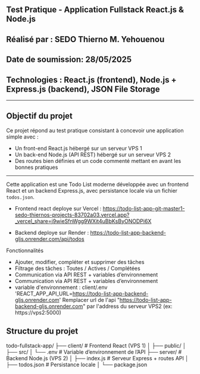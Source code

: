 ## Test Pratique - Application Fullstack React.js & Node.js

## Réalisé par : SEDO Thierno M. Yehouenou  
## Date de soumission: 28/05/2025  
## Technologies : React.js (frontend), Node.js + Express.js (backend), JSON File Storage  

---

## Objectif du projet

Ce projet répond au test pratique consistant à concevoir une application simple avec :

- Un front-end React.js hébergé sur un serveur VPS 1
- Un back-end Node.js (API REST) hébergé sur un serveur VPS 2
- Des routes bien définies et un code commenté mettant en avant les bonnes pratiques

---

Cette application est une Todo List moderne développée avec un frontend React et un backend Express.js, avec persistance locale via un fichier `todos.json`.

- Frontend react deploye sur Vercel : 
https://todo-list-app-git-master1-sedo-thiernos-projects-83702a03.vercel.app?_vercel_share=j9wieSfnWgg9WXit4uBbKsByONODPi6X

- Backend deploye sur Render : 
https://todo-list-app-backend-gljs.onrender.com/api/todos

Fonctionnalités

- Ajouter, modifier, compléter et supprimer des tâches
- Filtrage des tâches : Toutes / Actives / Complétées
- Communication via API REST + variables d’environnement
- Communication via API REST + variables d’environnement
- variable d'environnement : client/.env
    'REACT_APP_API_URL=https://todo-list-app-backend-gljs.onrender.com'
    Remplacer url de l'api "https://todo-list-app-backend-gljs.onrender.com" par l'address du serveur VPS2 (ex: https://vps2:5000)

## Structure du projet

todo-fullstack-app/
├── client/ # Frontend React (VPS 1)
│ ├── public/
│ ├── src/
│ └── .env # Variable d’environnement de l’API
├── server/ # Backend Node.js (VPS 2)
│ ├── index.js # Serveur Express + routes API
│ ├── todos.json # Persistance locale
│ └── package.json